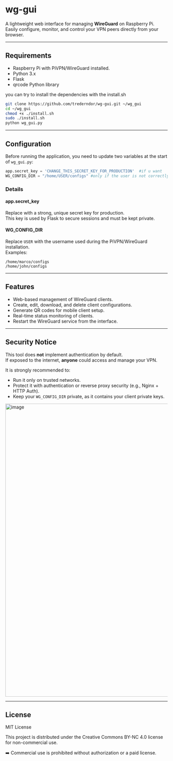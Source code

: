 # wg-gui

A lightweight web interface for managing **WireGuard** on Raspberry Pi.\
Easily configure, monitor, and control your VPN peers directly from your
browser.

------------------------------------------------------------------------

## Requirements

-   Raspberry Pi with PiVPN/WireGuard installed.
-   Python 3.x
-   Flask
-   qrcode Python library

you can try to install the dependencies with the install.sh
```bash
git clone https://github.com/trederndor/wg-gui.git ~/wg_gui
cd ~/wg_gui
chmod +x ./install.sh
sudo ./install.sh
python wg_gui.py
```
-----------------------------------------------------------------------

## Configuration

Before running the application, you need to update two variables at the
start of `wg_gui.py`:

``` python
app.secret_key = 'CHANGE_THIS_SECRET_KEY_FOR_PRODUCTION'  #if u want
WG_CONFIG_DIR = "/home/USER/configs" #only if the user is not correctly detected
```

### Details

#### app.secret_key

Replace with a strong, unique secret key for production.\
This key is used by Flask to secure sessions and must be kept private.

#### WG_CONFIG_DIR

Replace `USER` with the username used during the PiVPN/WireGuard
installation.\
Examples:

    /home/marco/configs
    /home/john/configs

------------------------------------------------------------------------

## Features

-   Web-based management of WireGuard clients.
-   Create, edit, download, and delete client configurations.
-   Generate QR codes for mobile client setup.
-   Real-time status monitoring of clients.
-   Restart the WireGuard service from the interface.



------------------------------------------------------------------------

## Security Notice

This tool does **not** implement authentication by default.\
If exposed to the internet, **anyone** could access and manage your VPN.

It is strongly recommended to:

-   Run it only on trusted networks.
-   Protect it with authentication or reverse proxy security (e.g.,
    Nginx + HTTP Auth).
-   Keep your `WG_CONFIG_DIR` private, as it contains your client
    private keys.
<img width="1902" height="911" alt="image" src="https://github.com/user-attachments/assets/5142a703-7fff-43ba-a5e9-5fb8e78a46da" />

------------------------------------------------------------------------

## License

MIT License

This project is distributed under the Creative Commons BY-NC 4.0 license for non-commercial use.

➡️ Commercial use is prohibited without authorization or a paid license.
